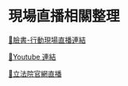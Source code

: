 # 現場直播相關整理

[🔗臉書-行動現場直播連結](https://www.facebook.com/eduniontaiwan/videos/452804867298724)

[🔗Youtube 連結](https://www.youtube.com/embed/WeOvE1XJhsY?si=aQeLRgxd_XqaNhwK)

[🔗立法院官網直播](https://www.ly.gov.tw/Home/Index.aspx)

